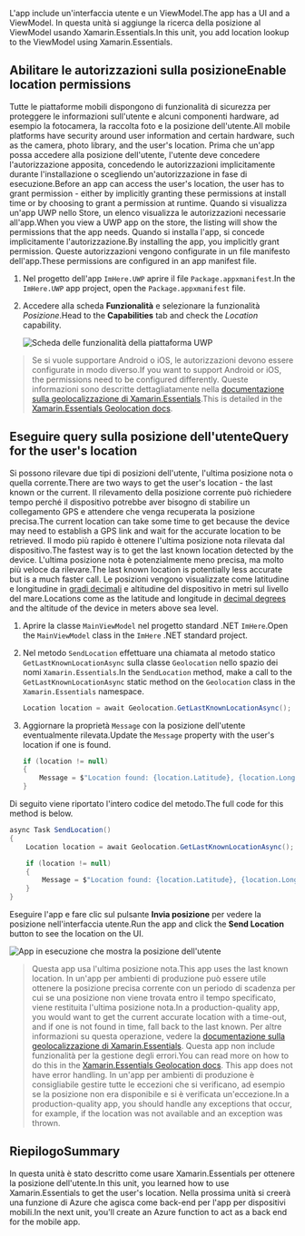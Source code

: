 <span data-ttu-id="07a23-101">L'app include un'interfaccia utente e un ViewModel.</span><span class="sxs-lookup"><span data-stu-id="07a23-101">The app has a UI and a ViewModel.</span></span> <span data-ttu-id="07a23-102">In questa unità si aggiunge la ricerca della posizione al ViewModel usando Xamarin.Essentials.</span><span class="sxs-lookup"><span data-stu-id="07a23-102">In this unit, you add location lookup to the ViewModel using Xamarin.Essentials.</span></span>

## <a name="enable-location-permissions"></a><span data-ttu-id="07a23-103">Abilitare le autorizzazioni sulla posizione</span><span class="sxs-lookup"><span data-stu-id="07a23-103">Enable location permissions</span></span>

<span data-ttu-id="07a23-104">Tutte le piattaforme mobili dispongono di funzionalità di sicurezza per proteggere le informazioni sull'utente e alcuni componenti hardware, ad esempio la fotocamera, la raccolta foto e la posizione dell'utente.</span><span class="sxs-lookup"><span data-stu-id="07a23-104">All mobile platforms have security around user information and certain hardware, such as the camera, photo library, and the user's location.</span></span> <span data-ttu-id="07a23-105">Prima che un'app possa accedere alla posizione dell'utente, l'utente deve concedere l'autorizzazione apposita, concedendo le autorizzazioni implicitamente durante l'installazione o scegliendo un'autorizzazione in fase di esecuzione.</span><span class="sxs-lookup"><span data-stu-id="07a23-105">Before an app can access the user's location, the user has to grant permission - either by implicitly granting these permissions at install time or by choosing to grant a permission at runtime.</span></span> <span data-ttu-id="07a23-106">Quando si visualizza un'app UWP nello Store, un elenco visualizza le autorizzazioni necessarie all'app.</span><span class="sxs-lookup"><span data-stu-id="07a23-106">When you view a UWP app on the store, the listing will show the permissions that the app needs.</span></span> <span data-ttu-id="07a23-107">Quando si installa l'app, si concede implicitamente l'autorizzazione.</span><span class="sxs-lookup"><span data-stu-id="07a23-107">By installing the app, you implicitly grant permission.</span></span> <span data-ttu-id="07a23-108">Queste autorizzazioni vengono configurate in un file manifesto dell'app.</span><span class="sxs-lookup"><span data-stu-id="07a23-108">These permissions are configured in an app manifest file.</span></span>

1. <span data-ttu-id="07a23-109">Nel progetto dell'app `ImHere.UWP` aprire il file `Package.appxmanifest`.</span><span class="sxs-lookup"><span data-stu-id="07a23-109">In the `ImHere.UWP` app project, open the `Package.appxmanifest` file.</span></span>

2. <span data-ttu-id="07a23-110">Accedere alla scheda **Funzionalità** e selezionare la funzionalità *Posizione*.</span><span class="sxs-lookup"><span data-stu-id="07a23-110">Head to the **Capabilities** tab and check the *Location* capability.</span></span>

    ![Scheda delle funzionalità della piattaforma UWP](../media/4-uwp-location-capability.png)

> <span data-ttu-id="07a23-112">Se si vuole supportare Android o iOS, le autorizzazioni devono essere configurate in modo diverso.</span><span class="sxs-lookup"><span data-stu-id="07a23-112">If you want to support Android or iOS, the permissions need to be configured differently.</span></span> <span data-ttu-id="07a23-113">Queste informazioni sono descritte dettagliatamente nella [documentazione sulla geolocalizzazione di Xamarin.Essentials](https://docs.microsoft.com/xamarin/essentials/geolocation?tabs=android#getting-started).</span><span class="sxs-lookup"><span data-stu-id="07a23-113">This is detailed in the [Xamarin.Essentials Geolocation docs](https://docs.microsoft.com/xamarin/essentials/geolocation?tabs=android#getting-started).</span></span>

## <a name="query-for-the-users-location"></a><span data-ttu-id="07a23-114">Eseguire query sulla posizione dell'utente</span><span class="sxs-lookup"><span data-stu-id="07a23-114">Query for the user's location</span></span>

<span data-ttu-id="07a23-115">Si possono rilevare due tipi di posizioni dell'utente, l'ultima posizione nota o quella corrente.</span><span class="sxs-lookup"><span data-stu-id="07a23-115">There are two ways to get the user's location - the last known or the current.</span></span> <span data-ttu-id="07a23-116">Il rilevamento della posizione corrente può richiedere tempo perché il dispositivo potrebbe aver bisogno di stabilire un collegamento GPS e attendere che venga recuperata la posizione precisa.</span><span class="sxs-lookup"><span data-stu-id="07a23-116">The current location can take some time to get because the device may need to establish a GPS link and wait for the accurate location to be retrieved.</span></span> <span data-ttu-id="07a23-117">Il modo più rapido è ottenere l'ultima posizione nota rilevata dal dispositivo.</span><span class="sxs-lookup"><span data-stu-id="07a23-117">The fastest way is to get the last known location detected by the device.</span></span> <span data-ttu-id="07a23-118">L'ultima posizione nota è potenzialmente meno precisa, ma molto più veloce da rilevare.</span><span class="sxs-lookup"><span data-stu-id="07a23-118">The last known location is potentially less accurate but is a much faster call.</span></span> <span data-ttu-id="07a23-119">Le posizioni vengono visualizzate come latitudine e longitudine in [gradi decimali](https://en.wikipedia.org/wiki/Decimal_degrees) e altitudine del dispositivo in metri sul livello del mare.</span><span class="sxs-lookup"><span data-stu-id="07a23-119">Locations come as the latitude and longitude in [decimal degrees](https://en.wikipedia.org/wiki/Decimal_degrees) and the altitude of the device in meters above sea level.</span></span>

1. <span data-ttu-id="07a23-120">Aprire la classe `MainViewModel` nel progetto standard .NET `ImHere`.</span><span class="sxs-lookup"><span data-stu-id="07a23-120">Open the `MainViewModel` class in the `ImHere` .NET standard project.</span></span>

2. <span data-ttu-id="07a23-121">Nel metodo `SendLocation` effettuare una chiamata al metodo statico `GetLastKnownLocationAsync` sulla classe `Geolocation` nello spazio dei nomi `Xamarin.Essentials`.</span><span class="sxs-lookup"><span data-stu-id="07a23-121">In the `SendLocation` method, make a call to the `GetLastKnownLocationAsync` static method on the `Geolocation` class in the `Xamarin.Essentials` namespace.</span></span>

    ```cs
    Location location = await Geolocation.GetLastKnownLocationAsync();
    ```

3. <span data-ttu-id="07a23-122">Aggiornare la proprietà `Message` con la posizione dell'utente eventualmente rilevata.</span><span class="sxs-lookup"><span data-stu-id="07a23-122">Update the `Message` property with the user's location if one is found.</span></span>

    ```cs
    if (location != null)
    {
        Message = $"Location found: {location.Latitude}, {location.Longitude}.";
    }
    ```

<span data-ttu-id="07a23-123">Di seguito viene riportato l'intero codice del metodo.</span><span class="sxs-lookup"><span data-stu-id="07a23-123">The full code for this method is below.</span></span>

```cs
async Task SendLocation()
{
    Location location = await Geolocation.GetLastKnownLocationAsync();

    if (location != null)
    {
        Message = $"Location found: {location.Latitude}, {location.Longitude}.";
    }
}
```

<span data-ttu-id="07a23-124">Eseguire l'app e fare clic sul pulsante **Invia posizione** per vedere la posizione nell'interfaccia utente.</span><span class="sxs-lookup"><span data-stu-id="07a23-124">Run the app and click the **Send Location** button to see the location on the UI.</span></span>

![App in esecuzione che mostra la posizione dell'utente](../media/4-running-app-showing-location.png)

> <span data-ttu-id="07a23-126">Questa app usa l'ultima posizione nota.</span><span class="sxs-lookup"><span data-stu-id="07a23-126">This app uses the last known location.</span></span> <span data-ttu-id="07a23-127">In un'app per ambienti di produzione può essere utile ottenere la posizione precisa corrente con un periodo di scadenza per cui se una posizione non viene trovata entro il tempo specificato, viene restituita l'ultima posizione nota.</span><span class="sxs-lookup"><span data-stu-id="07a23-127">In a production-quality app, you would want to get the current accurate location with a time-out, and if one is not found in time, fall back to the last known.</span></span> <span data-ttu-id="07a23-128">Per altre informazioni su questa operazione, vedere la [documentazione sulla geolocalizzazione di Xamarin.Essentials](https://docs.microsoft.com/xamarin/essentials/geolocation?tabs=uwp#using-geolocation). Questa app non include funzionalità per la gestione degli errori.</span><span class="sxs-lookup"><span data-stu-id="07a23-128">You can read more on how to do this in the [Xamarin.Essentials Geolocation docs](https://docs.microsoft.com/xamarin/essentials/geolocation?tabs=uwp#using-geolocation). This app does not have error handling.</span></span> <span data-ttu-id="07a23-129">In un'app per ambienti di produzione è consigliabile gestire tutte le eccezioni che si verificano, ad esempio se la posizione non era disponibile e si è verificata un'eccezione.</span><span class="sxs-lookup"><span data-stu-id="07a23-129">In a production-quality app, you should handle any exceptions that occur, for example, if the location was not available and an exception was thrown.</span></span>

## <a name="summary"></a><span data-ttu-id="07a23-130">Riepilogo</span><span class="sxs-lookup"><span data-stu-id="07a23-130">Summary</span></span>

<span data-ttu-id="07a23-131">In questa unità è stato descritto come usare Xamarin.Essentials per ottenere la posizione dell'utente.</span><span class="sxs-lookup"><span data-stu-id="07a23-131">In this unit, you learned how to use Xamarin.Essentials to get the user's location.</span></span> <span data-ttu-id="07a23-132">Nella prossima unità si creerà una funzione di Azure che agisca come back-end per l'app per dispositivi mobili.</span><span class="sxs-lookup"><span data-stu-id="07a23-132">In the next unit, you'll create an Azure function to act as a back end for the mobile app.</span></span>